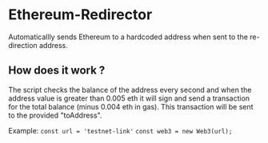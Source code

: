 # Ethereum-Redirector
Automaticallly sends Ethereum to a hardcoded address when sent to the re-direction address.

## How does it work ?
 The script checks the balance of the address every second and when the
address value is greater than 0.005 eth it will sign and send a transaction for the total balance (minus 0.004 eth in gas). This transaction will be sent to the provided "toAddress".

Example:
```const url = 'testnet-link'```
```const web3 = new Web3(url);```

